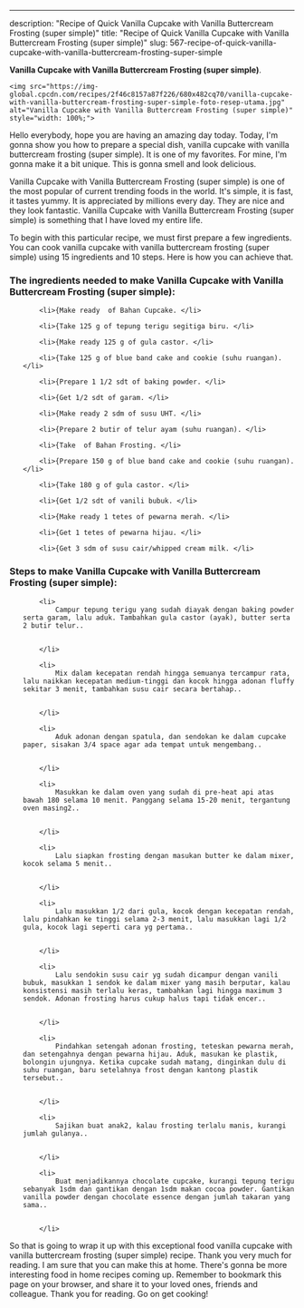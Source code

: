 ---
description: "Recipe of Quick Vanilla Cupcake with Vanilla Buttercream Frosting (super simple)"
title: "Recipe of Quick Vanilla Cupcake with Vanilla Buttercream Frosting (super simple)"
slug: 567-recipe-of-quick-vanilla-cupcake-with-vanilla-buttercream-frosting-super-simple

<p>
	<strong>Vanilla Cupcake with Vanilla Buttercream Frosting (super simple)</strong>. 
	
</p>
<p>
	
	<img src="https://img-global.cpcdn.com/recipes/2f46c8157a87f226/680x482cq70/vanilla-cupcake-with-vanilla-buttercream-frosting-super-simple-foto-resep-utama.jpg" alt="Vanilla Cupcake with Vanilla Buttercream Frosting (super simple)" style="width: 100%;">
	
	
</p>
<p>
	Hello everybody, hope you are having an amazing day today. Today, I'm gonna show you how to prepare a special dish, vanilla cupcake with vanilla buttercream frosting (super simple). It is one of my favorites. For mine, I'm gonna make it a bit unique. This is gonna smell and look delicious.
</p>
	
<p>
	
</p>
<p>
	Vanilla Cupcake with Vanilla Buttercream Frosting (super simple) is one of the most popular of current trending foods in the world. It's simple, it is fast, it tastes yummy. It is appreciated by millions every day. They are nice and they look fantastic. Vanilla Cupcake with Vanilla Buttercream Frosting (super simple) is something that I have loved my entire life.
</p>

<p>
To begin with this particular recipe, we must first prepare a few ingredients. You can cook vanilla cupcake with vanilla buttercream frosting (super simple) using 15 ingredients and 10 steps. Here is how you can achieve that.
</p>

<h3>The ingredients needed to make Vanilla Cupcake with Vanilla Buttercream Frosting (super simple):</h3>

<ol>
	
		<li>{Make ready  of Bahan Cupcake. </li>
	
		<li>{Take 125 g of tepung terigu segitiga biru. </li>
	
		<li>{Make ready 125 g of gula castor. </li>
	
		<li>{Take 125 g of blue band cake and cookie (suhu ruangan). </li>
	
		<li>{Prepare 1 1/2 sdt of baking powder. </li>
	
		<li>{Get 1/2 sdt of garam. </li>
	
		<li>{Make ready 2 sdm of susu UHT. </li>
	
		<li>{Prepare 2 butir of telur ayam (suhu ruangan). </li>
	
		<li>{Take  of Bahan Frosting. </li>
	
		<li>{Prepare 150 g of blue band cake and cookie (suhu ruangan). </li>
	
		<li>{Take 180 g of gula castor. </li>
	
		<li>{Get 1/2 sdt of vanili bubuk. </li>
	
		<li>{Make ready 1 tetes of pewarna merah. </li>
	
		<li>{Get 1 tetes of pewarna hijau. </li>
	
		<li>{Get 3 sdm of susu cair/whipped cream milk. </li>
	
</ol>
<p>
	
</p>

<h3>Steps to make Vanilla Cupcake with Vanilla Buttercream Frosting (super simple):</h3>

<ol>
	
		<li>
			Campur tepung terigu yang sudah diayak dengan baking powder serta garam, lalu aduk. Tambahkan gula castor (ayak), butter serta 2 butir telur..
			
			
		</li>
	
		<li>
			Mix dalam kecepatan rendah hingga semuanya tercampur rata, lalu naikkan kecepatan medium-tinggi dan kocok hingga adonan fluffy sekitar 3 menit, tambahkan susu cair secara bertahap..
			
			
		</li>
	
		<li>
			Aduk adonan dengan spatula, dan sendokan ke dalam cupcake paper, sisakan 3/4 space agar ada tempat untuk mengembang..
			
			
		</li>
	
		<li>
			Masukkan ke dalam oven yang sudah di pre-heat api atas bawah 180 selama 10 menit. Panggang selama 15-20 menit, tergantung oven masing2..
			
			
		</li>
	
		<li>
			Lalu siapkan frosting dengan masukan butter ke dalam mixer, kocok selama 5 menit..
			
			
		</li>
	
		<li>
			Lalu masukkan 1/2 dari gula, kocok dengan kecepatan rendah, lalu pindahkan ke tinggi selama 2-3 menit, lalu masukkan lagi 1/2 gula, kocok lagi seperti cara yg pertama..
			
			
		</li>
	
		<li>
			Lalu sendokin susu cair yg sudah dicampur dengan vanili bubuk, masukkan 1 sendok ke dalam mixer yang masih berputar, kalau konsistensi masih terlalu keras, tambahkan lagi hingga maximum 3 sendok. Adonan frosting harus cukup halus tapi tidak encer..
			
			
		</li>
	
		<li>
			Pindahkan setengah adonan frosting, teteskan pewarna merah, dan setengahnya dengan pewarna hijau. Aduk, masukan ke plastik, bolongin ujungnya. Ketika cupcake sudah matang, dinginkan dulu di suhu ruangan, baru setelahnya frost dengan kantong plastik tersebut..
			
			
		</li>
	
		<li>
			Sajikan buat anak2, kalau frosting terlalu manis, kurangi jumlah gulanya..
			
			
		</li>
	
		<li>
			Buat menjadikannya chocolate cupcake, kurangi tepung terigu sebanyak 1sdm dan gantikan dengan 1sdm makan cocoa powder. Gantikan vanilla powder dengan chocolate essence dengan jumlah takaran yang sama..
			
			
		</li>
	
</ol>

<p>
	
</p>

<p>
	So that is going to wrap it up with this exceptional food vanilla cupcake with vanilla buttercream frosting (super simple) recipe. Thank you very much for reading. I am sure that you can make this at home. There's gonna be more interesting food in home recipes coming up. Remember to bookmark this page on your browser, and share it to your loved ones, friends and colleague. Thank you for reading. Go on get cooking!
</p>
